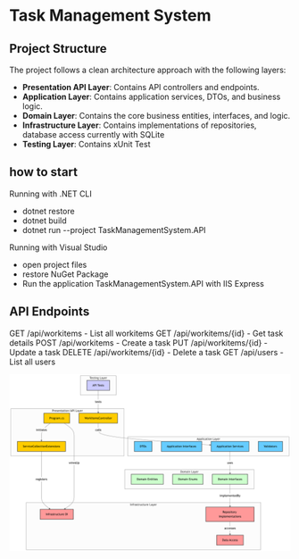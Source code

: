 # Task Management System

## Project Structure

The project follows a clean architecture approach with the following layers:

- **Presentation API Layer**: Contains API controllers and endpoints.
- **Application Layer**: Contains application services, DTOs, and business logic.
- **Domain Layer**: Contains the core business entities, interfaces, and logic.
- **Infrastructure Layer**: Contains implementations of repositories, database access currently with SQLite
- **Testing Layer**: Contains xUnit Test


## how to start
Running with .NET CLI
   - dotnet restore
   - dotnet build
   - dotnet run --project TaskManagementSystem.API

Running with Visual Studio
  - open project files
  - restore NuGet Package
  - Run the application TaskManagementSystem.API with IIS Express

## API Endpoints
GET /api/workitems - List all workitems
GET /api/workitems/{id} - Get task details
POST /api/workitems - Create a task
PUT /api/workitems/{id} - Update a task
DELETE /api/workitems/{id} - Delete a task
GET /api/users - List all users

![Diagram](https://raw.githubusercontent.com/riorinald/TaskManagementSystem/master/diagram.jpg "TEST")
